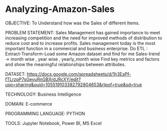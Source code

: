# Analyzing-Amazon-Sales
OBJECTIVE:
To Understand how was the Sales of different Items.

PROBLEM STATEMENT:
Sales Management has gained importance to meet increasing competition and the need for improved methods of distribution to reduce cost and to increase profits. Sales management today is the most important function in a commercial and business enterprise. Do ETL : Extract-Transform-Load some Amazon dataset and find for me Sales-trend -> month wise , year wise , yearly_month wise Find key metrics and factors and show the meaningful relationships between attributes.

DATASET:
https://docs.google.com/spreadsheets/d/1h3EsPf-fTLrzpP7sGeyuRnGBXrdJRcXY/edit?usp=sharing&ouid=105519103382792804653&rtpof=true&sd=true

TECHNOLOGY:
Business Intelligence

DOMAIN:
E-commerce

PROGRAMMING LANGUAGE:
PYTHON

TOOLS:
Jupyter Notebook, Power BI, MS Excel
